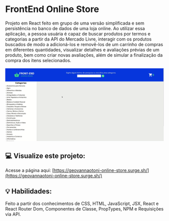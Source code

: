 # FrontEnd Online Store
Projeto em React feito em grupo de uma versão simplificada e sem persistência no banco de dados de uma loja online. Ao utilizar essa aplicação, a pessoa usuária é capaz de buscar produtos por termos e categorias a partir da API do Mercado Livre, interagir com os produtos buscados de modo a adicioná-los e removê-los de um carrinho de compras em diferentes quantidades, visualizar detalhes e avaliações prévias de um produto, bem como criar novas avaliações, além de simular a finalização da compra dos itens selecionados.
<br><br>
<img src="./frontend-online-store.gif" alt="gif do projeto"/>

## :computer: Visualize este projeto:
Acesse a página aqui:
[https://geovannaotoni-online-store.surge.sh/](https://geovannaotoni-online-store.surge.sh/)

## :bulb: Habilidades:
Feito a partir dos conhecimentos de CSS, HTML, JavaScript, JSX, React e React Router Dom, Componentes de Classe, PropTypes, NPM e Requisições via API.
